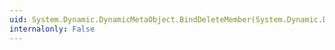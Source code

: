 ```yaml
---
uid: System.Dynamic.DynamicMetaObject.BindDeleteMember(System.Dynamic.DeleteMemberBinder)
internalonly: False
---
```

